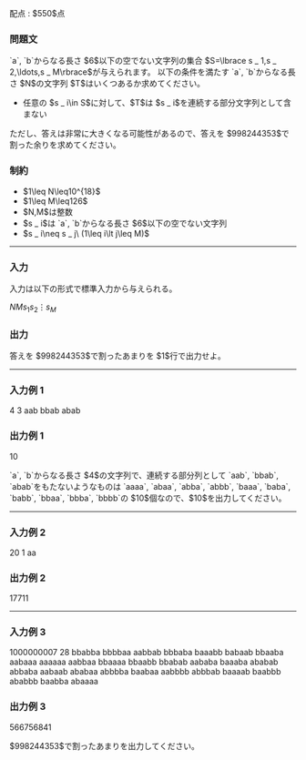 
<div>

<span>

<span>

<p>
配点 : $550$点
</p>

<div>

<section>

### **問題文**

<p>
`a`, `b`からなる長さ $6$以下の空でない文字列の集合 $S=\lbrace s _ 1,s _ 2,\ldots,s _ M\rbrace$が与えられます。
以下の条件を満たす `a`, `b`からなる長さ $N$の文字列 $T$はいくつあるか求めてください。
</p>

<ul>

<li>
任意の $s _ i\in S$に対して、$T$は $s _ i$を連続する部分文字列として含まない
</li>

</ul>

<p>
ただし、答えは非常に大きくなる可能性があるので、答えを $998244353$で割った余りを求めてください。
</p>

</section>

</div>

<div>

<section>

### **制約**

<ul>

<li>
$1\leq N\leq10^{18}$
</li>

<li>
$1\leq M\leq126$
</li>

<li>
$N,M$は整数
</li>

<li>
$s _ i$は `a`, `b`からなる長さ $6$以下の空でない文字列
</li>

<li>
$s _ i\neq s _ j\ (1\leq i\lt j\leq M)$
</li>

</ul>

</section>

</div>

---

<div>

<div>

<section>

### **入力**

<p>
入力は以下の形式で標準入力から与えられる。
</p>

<div>

$N$$M$$s _ 1$$s _ 2$$\vdots$$s _ M$
</div>

</section>

</div>

<div>

<section>

### **出力**

<p>
答えを $998244353$で割ったあまりを $1$行で出力せよ。
</p>

</section>

</div>

</div>

---

<div>

<section>

### **入力例 1**

<div>

4 3
aab
bbab
abab

</div>

</section>

</div>

<div>

<section>

### **出力例 1**

<div>

10

</div>

<p>
`a`, `b`からなる長さ $4$の文字列で、連続する部分列として `aab`, `bbab`, `abab`をもたないようなものは
`aaaa`, `abaa`, `abba`, `abbb`, `baaa`, `baba`, `babb`, `bbaa`, `bbba`, `bbbb`の $10$個なので、$10$を出力してください。
</p>

</section>

</div>

---

<div>

<section>

### **入力例 2**

<div>

20 1
aa

</div>

</section>

</div>

<div>

<section>

### **出力例 2**

<div>

17711

</div>

</section>

</div>

---

<div>

<section>

### **入力例 3**

<div>

1000000007 28
bbabba
bbbbaa
aabbab
bbbaba
baaabb
babaab
bbaaba
aabaaa
aaaaaa
aabbaa
bbaaaa
bbaabb
bbabab
aababa
baaaba
ababab
abbaba
aabaab
ababaa
abbbba
baabaa
aabbbb
abbbab
baaaab
baabbb
ababbb
baabba
abaaaa

</div>

</section>

</div>

<div>

<section>

### **出力例 3**

<div>

566756841

</div>

<p>
$998244353$で割ったあまりを出力してください。
</p>

</section>

</div>

</span>

</span>

</div>
